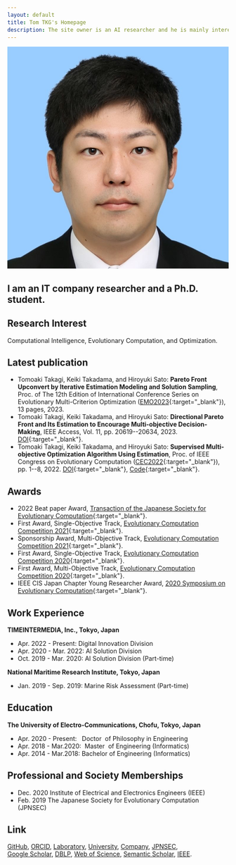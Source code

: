 ```yaml
---
layout: default
title: Tom TKG's Homepage
description: The site owner is an AI researcher and he is mainly interested in evolutionary computation and multi-objective optimization.　You can see his papers, codes, and images on this site.
---
```


<img class="profile-picture" src="myface.jpg">

## I am an IT company researcher and a Ph.D. student.

## Research Interest

Computational Intelligence, Evolutionary Computation, and Optimization.

## Latest publication
* Tomoaki Takagi, Keiki Takadama, and Hiroyuki Sato: **Pareto Front Upconvert by Iterative Estimation Modeling and Solution Sampling**, Proc. of The 12th Edition of International Conference Series on Evolutionary Multi-Criterion Optimization ([EMO2023](https://emo2023.liacs.leidenuniv.nl){:target="_blank"}), 13 pages, 2023.
* Tomoaki Takagi, Keiki Takadama, and Hiroyuki Sato: **Directional Pareto Front and Its Estimation to Encourage Multi-objective Decision-Making**, IEEE Access, Vol. 11, pp. 20619--20634, 2023. [DOI](https://doi.org/10.1109/ACCESS.2023.3250238){:target="_blank"}.
* Tomoaki Takagi, Keiki Takadama, and Hiroyuki Sato: **Supervised Multi-objective Optimization Algorithm Using Estimation**, Proc. of IEEE Congress on Evolutionary Computation ([CEC2022](https://wcci2022.org){:target="_blank"}), pp. 1--8, 2022. [DOI](https://doi.org/10.1109/CEC55065.2022.9870375){:target="_blank"}, [Code](https://github.com/tomtkg/SMOA){:target="_blank"}.

## Awards
* 2022 Beat paper Award, [Transaction of the Japanese Society for Evolutionary Computation](http://www.jpnsec.org/prize.html){:target="_blank"}.  
* First Award, Single-Objective Track, [Evolutionary Computation Competition 2021](https://ec-comp.jpnsec.org/competitions/eccomp2021){:target="_blank"}.  
* Sponsorship Award, Multi-Objective Track, [Evolutionary Computation Competition 2021](https://ec-comp.jpnsec.org/competitions/eccomp2021){:target="_blank"}.  
* First Award, Single-Objective Track, [Evolutionary Computation Competition 2020](https://ec-comp.jpnsec.org/competitions/eccomp2020){:target="_blank"}.  
* First Award, Multi-Objective Track, [Evolutionary Computation Competition 2020](https://ec-comp.jpnsec.org/competitions/eccomp2020){:target="_blank"}.  
* IEEE CIS Japan Chapter Young Researcher Award, [2020 Symposium on Evolutionary Computation](http://www.jpnsec.org/yra.html){:target="_blank"}.  

## Work Experience
**TIMEINTERMEDIA, Inc., Tokyo, Japan**  
* Apr. 2022 - Present: Digital Innovation Division  
* Apr. 2020 - Mar. 2022: AI Solution Division  
* Oct. 2019 - Mar. 2020: AI Solution Division (Part-time)  

**National Maritime Research Institute, Tokyo, Japan**  
* Jan. 2019 - Sep. 2019: Marine Risk Assessment (Part-time)

## Education
**The University of Electro-Communications, Chofu, Tokyo, Japan**  
* Apr. 2020 - Present: &nbsp;&nbsp;Doctor &nbsp;of Philosophy in Engineering  
* Apr. 2018 - Mar.2020: &nbsp;Master &nbsp;of Engineering (Informatics)  
* Apr. 2014 - Mar.2018: Bachelor of Engineering (Informatics)

## Professional and Society Memberships
* Dec. 2020 Institute of Electrical and Electronics Engineers (IEEE)  
* Feb. 2019 The Japanese Society for Evolutionary Computation (JPNSEC)  

## Link
[GitHub](https://github.com/tomtkg), [ORCID](https://orcid.org/0000-0003-3748-9797), [Laboratory](https://nic.lab.uec.ac.jp/index.php/tomoakitakagi), [University](https://www.uec.ac.jp), [Company](https://www.timedia.co.jp), [JPNSEC](http://www.jpnsec.org),  
[Google Scholar](https://scholar.google.co.jp/citations?user=jsYC8NMAAAAJ), [DBLP](https://dblp.uni-trier.de/pers/hd/t/Takagi:Tomoaki), [Web of Science](https://www.webofscience.com/wos/author/record/AAF-1794-2021), [Semantic Scholar](https://www.semanticscholar.org/author/94460343), [IEEE](https://ieee-collabratec.ieee.org/app/p/tomtkg).

